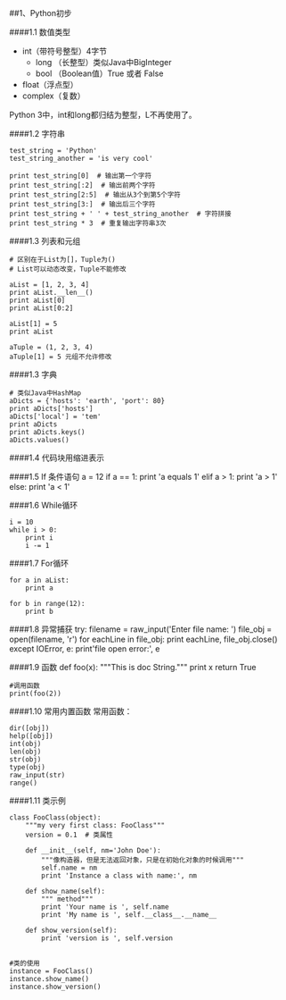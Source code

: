 ##1、Python初步

####1.1 数值类型 
* int（带符号整型）4字节
	* long （长整型）类似Java中BigInteger
	* bool （Boolean值）True 或者 False
* float（浮点型）
* complex（复数）

Python 3中，int和long都归结为整型，L不再使用了。

####1.2 字符串


	test_string = 'Python'
	test_string_another = 'is very cool'

	print test_string[0]  # 输出第一个字符
	print test_string[:2]  # 输出前两个字符
	print test_string[2:5]  # 输出从3个到第5个字符
	print test_string[3:]  # 输出后三个字符
	print test_string + ' ' + test_string_another  # 字符拼接
	print test_string * 3  # 重复输出字符串3次

####1.3 列表和元组

	# 区别在于List为[]，Tuple为()
	# List可以动态改变，Tuple不能修改

	aList = [1, 2, 3, 4]
	print aList.__len__()
	print aList[0]
	print aList[0:2]

	aList[1] = 5
	print aList

	aTuple = (1, 2, 3, 4)
	aTuple[1] = 5 元组不允许修改


####1.3 字典
	
	# 类似Java中HashMap
	aDicts = {'hosts': 'earth', 'port': 80}
	print aDicts['hosts']
	aDicts['local'] = 'tem'
	print aDicts
	print aDicts.keys()
	aDicts.values()


####1.4 代码块用缩进表示

####1.5 If 条件语句
	a = 12
	if a == 1:
    	print 'a equals 1'
	elif a > 1:
    	print 'a > 1'
	else:
    	print 'a < 1'

####1.6 While循环

	i = 10
	while i > 0:
    	print i
    	i -= 1

####1.7 For循环

	for a in aList:
		print a

	for b in range(12):
   		print b

####1.8 异常捕获
	try:
    	filename = raw_input('Enter file name: ')
    	file_obj = open(filename, 'r')
    	for eachLine in file_obj:
        	print eachLine,
    	file_obj.close()
	except IOError, e:
    	print'file open error:', e

####1.9 函数
	def foo(x):
    """This is doc String."""
    print x
    return True

	#调用函数
	print(foo(2))

####1.10 常用内置函数
常用函数：

	dir([obj])
	help([obj])
	int(obj)
	len(obj)
	str(obj)
	type(obj)
	raw_input(str)
	range()

####1.11 类示例

	class FooClass(object):
    	"""my very first class: FooClass"""
    	version = 0.1  # 类属性

    	def __init__(self, nm='John Doe'):
       		"""像构造器，但是无法返回对象，只是在初始化对象的时候调用"""
        	self.name = nm
        	print 'Instance a class with name:', nm

    	def show_name(self):
        	""" method"""
        	print 'Your name is ', self.name
        	print 'My name is ', self.__class__.__name__

    	def show_version(self):
        	print 'version is ', self.version


	#类的使用
	instance = FooClass()
	instance.show_name()
	instance.show_version()